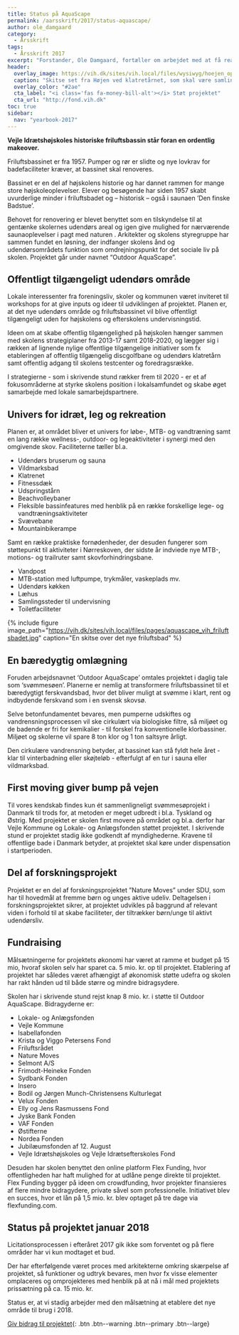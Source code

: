 ```yaml
---
title: Status på AquaScape
permalink: /aarsskrift/2017/status-aquascape/
author: ole_damgaard
category:
  - Årsskrift
tags:
  - Årsskrift 2017
excerpt: "Forstander, Ole Damgaard, fortæller om arbejdet med at få realiseret AquaScape og derved renoveret vores gamle svømmebad fra 1957 - og gøre Vejle Idrætshøjskole til samlingspunkt for den aktive Nørreskov."
header:
  overlay_image: https://vih.dk/sites/vih.local/files/wysiwyg/hoejen_opdateret.jpg
  caption: "Skitse set fra Højen ved klatretårnet, som skal være samlingssted i Nørreskoven"
  overlay_color: "#2ae"
  cta_label: "<i class='fas fa-money-bill-alt'></i> Støt projektet"
  cta_url: "http://fond.vih.dk"
toc: true
sidebar:
  nav: "yearbook-2017"
---
```


**Vejle Idrætshøjskoles historiske friluftsbassin står foran en ordentlig makeover.**

Friluftsbassinet er fra 1957. Pumper og rør er slidte og nye lovkrav for badefaciliteter kræver, at bassinet skal renoveres. 

Bassinet er en del af højskolens historie og har dannet rammen for mange store højskoleoplevelser. Elever og besøgende har siden 1957 skabt uvurderlige minder i friluftsbadet og – historisk – også i saunaen ’Den finske Badstue’. 

Behovet for renovering er blevet benyttet som en tilskyndelse til at gentænke skolernes udendørs areal og igen give mulighed for nærværende saunaoplevelser i pagt med naturen . Arkitekter og skolens styregruppe har sammen fundet en løsning, der indfanger skolens ånd og udendørsområdets funktion som omdrejningspunkt for det sociale liv på skolen. Projektet går under navnet “Outdoor AquaScape”. 

## Offentligt tilgængeligt udendørs område

Lokale interessenter fra foreningsliv, skoler og kommunen været inviteret til workshops for at give inputs og ideer til udviklingen af projektet. Planen er, at det nye udendørs område og friluftsbassinet vil blive offentligt tilgængeligt uden for højskolens og efterskolens undervisningstid. 

Ideen om at skabe offentlig tilgængelighed på højskolen hænger sammen med skolens strategiplaner fra 2013-17 samt 2018-2020, og lægger sig i rækken af lignende nylige offentlige tilgængelige initiativer som fx etableringen af offentlig tilgængelig discgolfbane og udendørs klatretårn samt offentlig adgang til skolens testcenter og foredragsrække. 

I strategierne - som i skrivende stund rækker frem til 2020 - er et af fokusområderne at styrke skolens position i lokalsamfundet og skabe øget samarbejde med lokale samarbejdspartnere.

## Univers for idræt, leg og rekreation

Planen er, at området bliver et univers for løbe-, MTB- og vandtræning samt en lang række wellness-, outdoor- og legeaktiviteter i synergi med den omgivende skov. Faciliteterne tæller bl.a. 

- Udendørs bruserum og sauna
- Vildmarksbad
- Klatrenet
- Fitnessdæk 
- Udspringstårn
- Beachvolleybaner
- Fleksible bassinfeatures med henblik på en række forskellige lege- og vandtræningsaktiviteter
- Svævebane
- Mountainbikerampe 

Samt en række praktiske fornødenheder, der desuden fungerer som støttepunkt til aktiviteter i Nørreskoven, der sidste år indviede nye MTB-, motions- og trailruter samt skovforhindringsbane.

- Vandpost
- MTB-station med luftpumpe, trykmåler, vaskeplads mv. 
- Udendørs køkken
- Læhus
- Samlingssteder til undervisning
- Toiletfaciliteter

{% include figure image_path="https://vih.dk/sites/vih.local/files/pages/aquascape_vih_friluftsbadet.jpg" caption="En skitse over det nye friluftsbad" %}

## En bæredygtig omlægning

Foruden arbejdsnavnet ‘Outdoor AquaScape’ omtales projektet i daglig tale som ‘svømmesøen’. Planerne er nemlig at transformere friluftsbassinet til et bæredygtigt ferskvandsbad, hvor det bliver muligt at svømme i klart, rent og indbydende ferskvand som i en svensk skovsø. 

Selve betonfundamentet bevares, men pumperne udskiftes og vandrensningsprocessen vil ske cirkulært via biologiske filtre, så miljøet og de badende er fri for kemikalier - til forskel fra konventionelle klorbassiner. Miljøet og skolerne vil spare 8 ton klor og 1 ton saltsyre årligt.

Den cirkulære vandrensning betyder, at bassinet kan stå fyldt hele året - klar til vinterbadning eller skøjteløb  - efterfulgt af en tur i sauna eller vildmarksbad.

## First moving giver bump på vejen

Til vores kendskab findes kun ét sammenligneligt svømmesøprojekt i Danmark til trods for, at metoden er meget udbredt i bl.a. Tyskland og Østrig. Med projektet er skolen first movere på området og bl.a. derfor har Vejle Kommune og Lokale- og Anlægsfonden støttet projektet. I skrivende stund er projektet stadig ikke godkendt af myndighederne. Kravene til offentlige bade i Danmark betyder, at projektet skal køre under dispensation i startperioden. 

## Del af forskningsprojekt

Projektet er en del af forskningsprojektet ”Nature Moves” under SDU, som har til hovedmål at fremme børn og unges aktive udeliv. Deltagelsen i forskningsprojektet sikrer, at projektet udvikles på baggrund af relevant viden i forhold til at skabe faciliteter, der tiltrækker børn/unge til aktivt udendørsliv. 

## Fundraising

Målsætningerne for projektets økonomi har været at ramme et budget på 15 mio, hvoraf skolen selv har sparet ca. 5 mio. kr. op til projektet. Etablering af projektet har således været afhængigt af økonomisk støtte udefra og skolen har rakt hånden ud til både større og mindre bidragsydere. 

Skolen har i skrivende stund rejst knap 8 mio. kr. i støtte til Outdoor AquaScape. Bidragyderne er:

- Lokale- og Anlægsfonden
- Vejle Kommune
- Isabellafonden
- Krista og Viggo Petersens Fond 
- Friluftsrådet
- Nature Moves
- Selmont A/S
- Frimodt-Heineke Fonden
- Sydbank Fonden
- Insero
- Bodil og Jørgen Munch-Christensens Kulturlegat
- Velux Fonden
- Elly og Jens Rasmussens Fond
- Jyske Bank Fonden
- VAF Fonden
- Østifterne
- Nordea Fonden
- Jubilæumsfonden af 12. August
- Vejle Idrætshøjskoles og Vejle Idrætsefterskoles Fond

Desuden har skolen benyttet den online platform Flex Funding, hvor offentligheden har haft mulighed for at udlåne penge direkte til projektet. Flex Funding bygger på ideen om crowdfunding, hvor projekter finansieres af flere mindre bidragydere, private såvel som professionelle. Initiativet blev en succes, hvor et lån på 1,5 mio. kr. blev optaget på tre dage via flexfunding.com.

## Status på projektet januar 2018

Licitationsprocessen i efteråret 2017 gik ikke som forventet og på flere områder har vi kun modtaget et bud.
 
Der har efterfølgende været proces med arkitekterne omkring skærpelse af projektet, så funktioner og udtryk bevares, men hvor fx visse elementer omplaceres og omprojekteres med henblik på at nå i mål med projektets prissætning på ca. 15 mio. kr.

Status er, at vi stadig arbejder med den målsætning at etablere det nye område til brug i 2018.

[<i class='fas fa-money-bill-alt'></i> Giv bidrag til projektet](http://fond.vih.dk){: .btn .btn--warning .btn--primary .btn--large}

